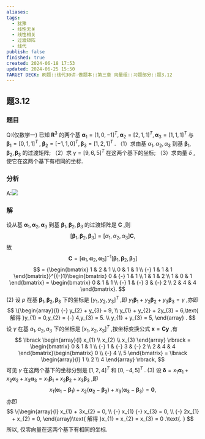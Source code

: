 ```yaml
---
aliases: 
tags:
  - 犹豫
  - 线性无关
  - 线性相关
  - 过渡矩阵
  - 线代
publish: false
finished: true
created: 2024-06-18 17:53
updated: 2024-06-25 15:50
TARGET DECK: 刷题::线代30讲-做题本::第三章 向量组::习题部分::题3.12
---
```

## 题3.12
### 题目
Q:(仅数学一) 已知 ${\mathbf{R}}^{3}$ 的两个基 ${\mathbf{\alpha }}_{1} = {\lbrack  1,0, - 1\rbrack  }^{T},{\mathbf{\alpha }}_{2} = {\lbrack  2,1,1\rbrack  }^{T},{\mathbf{\alpha }}_{3} = {\lbrack  1,1,1\rbrack  }^{T}$ 与${\mathbf{\beta }}_{1} = {\lbrack  0,1,1\rbrack  }^{T}\;,\;{\mathbf{\beta }}_{2} = {\lbrack  -1,1,0\rbrack  }^{T},{\mathbf{\beta }}_{3} = {\lbrack  1,2,1\rbrack  }^{T}\;.$
（1）求由基 ${\alpha }_{1},{\alpha }_{2},{\alpha }_{3}$ 到基 ${\mathbf{\beta }}_{1},{\mathbf{\beta }}_{2},{\mathbf{\beta }}_{3}$ 的过渡矩阵;
（2）求 $\gamma  = {\lbrack  9,6,5\rbrack  }^{T}$ 在这两个基下的坐标;
（3）求向量 $\delta$ ,使它在这两个基下有相同的坐标.
### 分析
A:![](https://img.hwenyi.live/202409061206818.webp)
### 解
设从基 ${\mathbf{\alpha}}_{1},{\mathbf{\alpha}}_{2},{\mathbf{\alpha}}_{3}$ 到基 ${\mathbf{\beta}}_{1},{\mathbf{\beta}}_{2},{\mathbf{\beta}}_{3}$ 的过渡矩阵是 $\mathbf{C}$ ,则
$$
\lbrack {\mathbf{\beta}}_{1},{\mathbf{\beta}}_{2},{\mathbf{\beta}}_{3} \rbrack = \lbrack {\alpha}_{1},{\alpha}_{2},{\alpha}_{3} \rbrack\mathbf{C},
$$
故
$$
\mathbf{C} = {\lbrack {\mathbf{\alpha}}_{1},{\mathbf{\alpha}}_{2},{\mathbf{\alpha}}_{3} \rbrack}^{{-}1}\lbrack {\mathbf{\beta}}_{1},{\mathbf{\beta}}_{2},{\mathbf{\beta}}_{3} \rbrack
$$
$$
= {\begin{bmatrix} 1 & 2 & 1 \\ 0 & 1 & 1 \\  {-} 1 & 1 & 1 \end{bmatrix}}^{{-}1}\begin{bmatrix} 0 & {-} 1 & 1 \\ 1 & 1 & 2 \\ 1 & 0 & 1 \end{bmatrix} = \begin{bmatrix} 0 & 1 & 1 \\  {-} 1 & {-} 3 & {-} 2 \\ 2 & 4 & 4 \end{bmatrix}.
$$
(2) 设 $p$ 在基 ${\mathbf{\beta}}_{1},{\mathbf{\beta}}_{2},{\mathbf{\beta}}_{3}$ 下的坐标是 ${\lbrack y_{1},y_{2},y_{3} \rbrack}^{T}$ ,即 $y_{1}{\mathbf{\beta}}_{1} + y_{2}{\mathbf{\beta}}_{2} + y_{3}{\mathbf{\beta}}_{3} = \gamma$ ,亦即
$$
\{\begin{array}{l}  {-} y_{2} + y_{3} = 9, \\ y_{1} + y_{2} + 2y_{3} = 6,\text{ 解得 }y_{1} = 0,y_{2} = {-} 4,y_{3} = 5. \\ y_{1} + y_{3} = 5, \end{array} .
$$
设 $\gamma$ 在基 $a_{1},a_{2},a_{3}$ 下的坐标是 ${\lbrack x_{1},x_{2},x_{3} \rbrack}^{T}$ ,按坐标变换公式 $\mathbf{x} = \mathbf{C}\mathbf{y}$ ,有
$$
\lbrack \begin{array}{l} x_{1} \\ x_{2} \\ x_{3} \end{array} \rbrack = \begin{bmatrix} 0 & 1 & 1 \\  {-} 1 & {-} 3 & {-} 2 \\ 2 & 4 & 4 \end{bmatrix}\begin{bmatrix} 0 \\  {-} 4 \\ 5 \end{bmatrix} = \lbrack \begin{array}{l} 1 \\ 2 \\ 4 \end{array} \rbrack,
$$
可见 $\gamma$ 在这两个基下的坐标分别是 ${\lbrack 1,2,4\rbrack}^{T}$ 和 ${\lbrack 0, {-} 4,5\rbrack}^{T}$ . 
(3) 设 $\mathbf{\delta} = x_{1}{\mathbf{\alpha}}_{1} + x_{2}{\mathbf{\alpha}}_{2} + x_{3}{\mathbf{\alpha}}_{3} = x_{1}{\mathbf{\beta}}_{1} + x_{2}{\mathbf{\beta}}_{2} + x_{3}{\mathbf{\beta}}_{3}$ ,即
$$
x_{1}( {\mathbf{\alpha}}_{1} {-} {\mathbf{\beta}}_{1} ) + x_{2}( {\mathbf{\alpha}}_{2} {-} {\mathbf{\beta}}_{2} ) + x_{3}( {\mathbf{\alpha}}_{3} {-} {\mathbf{\beta}}_{3} ) = \mathbf{0},
$$
亦即
$$
\{\begin{array}{l} x_{1} + 3x_{2} = 0, \\  {-} x_{1} {-} x_{3} = 0, \\  {-} 2x_{1} + x_{2} = 0, \end{array}\text{ 解得 }x_{1} = x_{2} = x_{3} = 0 .\text{. }
$$
所以, 仅零向量在这两个基下有相同的坐标.
